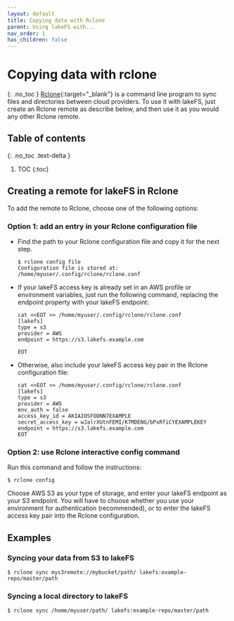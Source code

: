 ```yaml
---
layout: default
title: Copying data with Rclone
parent: Using lakeFS with...
nav_order: 1
has_children: false
---
```

# Copying data with rclone
{: .no_toc }
[Rclone](https://rclone.org/){:target="_blank"} is a command line program to sync files and directories between cloud providers.
To use it with lakeFS, just create an Rclone remote as describe below, and then use it as you would any other Rclone remote.                                                                                                  

## Table of contents
{: .no_toc .text-delta }

1. TOC
{:toc}
## Creating a remote for lakeFS in Rclone
To add the remote to Rclone, choose one of the following options:
### Option 1: add an entry in your Rclone configuration file
*   Find the path to your Rclone configuration file and copy it for the next step.
    
    ```shell
    $ rclone config file
    Configuration file is stored at:
    /home/myuser/.config/rclone/rclone.conf
    ```
    
*   If your lakeFS access key is already set in an AWS profile or environment variables, just run the following command, replacing the endpoint property with your lakeFS endpoint:

    ```shell
    cat <<EOT >> /home/myuser/.config/rclone/rclone.conf
    [lakefs]
    type = s3
    provider = AWS
    endpoint = https://s3.lakefs.example.com
    
    EOT
    ```

*   Otherwise, also include your lakeFS access key pair in the Rclone configuration file:

    ```shell
    cat <<EOT >> /home/myuser/.config/rclone/rclone.conf
    [lakefs]
    type = s3
    provider = AWS
    env_auth = false
    access_key_id = AKIAIOSFODNN7EXAMPLE
    secret_access_key = wJalrXUtnFEMI/K7MDENG/bPxRfiCYEXAMPLEKEY
    endpoint = https://s3.lakefs.example.com
    EOT
    ```

### Option 2: use Rclone interactive config command

Run this command and follow the instructions:
```shell
$ rclone config
```
Choose AWS S3 as your type of storage, and enter your lakeFS endpoint as your S3 endpoint.
You will have to choose whether you use your environment for authentication (recommended),
or to enter the lakeFS access key pair into the Rclone configuration.

## Examples

### Syncing your data from S3 to lakeFS

```shell
$ rclone sync mys3remote://mybucket/path/ lakefs:example-repo/master/path
```

### Syncing a local directory to lakeFS

```shell
$ rclone sync /home/myuser/path/ lakefs:example-repo/master/path
```
